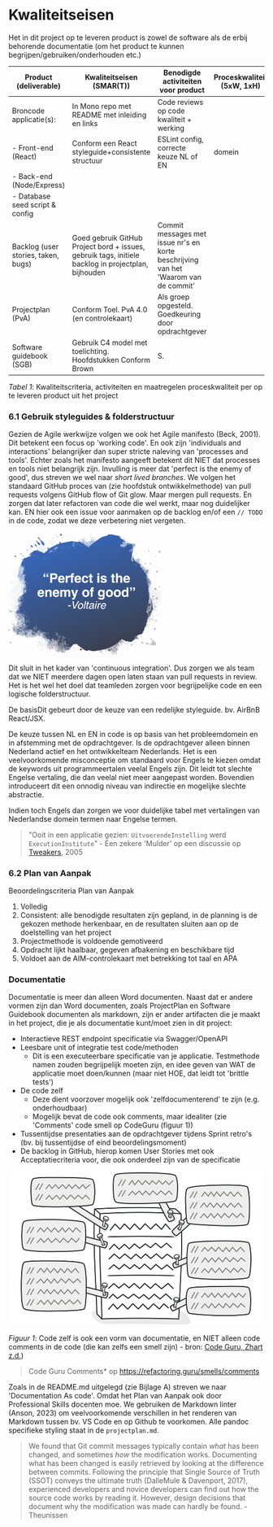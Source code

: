 # Kwaliteitseisen

Het in dit project op te leveren product is zowel de software als de erbij behorende documentatie (om het product te kunnen begrijpen/gebruiken/onderhouden etc.)

| Product (deliverable)               | Kwaliteitseisen (SMAR(T))                          | Benodigde activiteiten voor product       | Proceskwaliteit (5xW, 1xH) |
|-------------------------------------|----------------------------------------------------|-------------------------------------------|----------------------------|
| Broncode applicatie(s):             | In Mono repo met README met inleiding en links     | Code reviews op code kwaliteit + werking  |                            |
| - Front-end (React)                 | Conform een React styleguide+consistente structuur | ESLint config, correcte keuze NL of EN    | domein                            |                            |
| - Back-end (Node/Express)           |                                |                                     |                            |
| - Database seed script & config     |                                |                                     |                            |
| Backlog (user stories, taken, bugs) | Goed gebruik GitHub Project bord + issues, gebruik tags, initiele backlog in projectplan, bijhouden  | Commit messages met issue nr's en korte beschrijving van het 'Waarom van de commit' |
| Projectplan (PvA)                   | Conform Toel. PvA 4.0 (en controlekaart) | Als groep opgesteld. Goedkeuring door opdrachtgever |
| Software guidebook (SGB)            | Gebruik C4 model met toelichting. Hoofdstukken Conform Brown | S. |                                     |                            |

*Tabel 1*: Kwaliteitscriteria, activiteiten en maatregelen proceskwaliteit per op te leveren product uit het project

### 6.1 Gebruik styleguides & folderstructuur

Gezien de Agile werkwijze volgen we ook het Agile manifesto (Beck, 2001). Dit betekent een focus op 'working code'. En ook zijn 'individuals and interactions' belangrijker dan super stricte naleving van 'processes and tools'. Echter zoals het manifesto aangeeft betekent dit NIET dat processes en tools niet belangrijk zijn. Invulling is meer dat 'perfect is the enemy of good', dus streven we wel naar *short lived branches*. We volgen het standaard GitHub proces van (zie hoofdstuk ontwikkelmethode) van pull requests volgens GitHub flow of Git glow. Maar mergen pull requests. En zorgen dat later refactoren van code die wel werkt, maar nog duidelijker kan. EN hier ook een issue voor aanmaken op de backlog en/of een `// TODO` in de code, zodat we deze verbetering niet vergeten.

<img src="plaatjes/perfect-is-the-enemy-of-good.webp" float="right" width="300">

Dit sluit in het kader van 'continuous integration'. Dus zorgen we als team dat we NIET meerdere dagen open laten staan van pull requests in review. Het is het wel het doel dat teamleden zorgen voor begrijpelijke code en een logische folderstructuur.

De basisDit gebeurt door de keuze van een redelijke styleguide. bv. AirBnB React/JSX.

De keuze tussen NL en EN in code is op basis van het probleemdomein en in afstemming met de opdrachtgever. Is de opdrachtgever alleen binnen Nederland actief en het ontwikkelteam Nederlands. Het is een veelvoorkomende misconceptie om standaard voor Engels te kiezen omdat de keywords uit programmeertalen veelal Engels zijn. Dit leidt tot slechte Engelse vertaling, die dan veelal niet meer aangepast worden. Bovendien introduceert dit een onnodig niveau van indirectie en mogelijke slechte abstractie.

Indien toch Engels dan zorgen we voor duidelijke tabel met vertalingen van Nederlandse domein termen naar Engelse termen.

>"Ooit in een applicatie gezien: `UitvoerendeInstelling` werd `ExecutionInstitute`" - Een zekere 'Mulder' op een discussie op [Tweakers](https://gathering.tweakers.net/forum/list_messages/1088706), 2005

### 6.2 Plan van Aanpak

Beoordelingscriteria Plan van Aanpak

1. Volledig
2. Consistent: alle benodigde resultaten zijn gepland, in de planning is de gekozen methode herkenbaar, en de resultaten
sluiten aan op de doelstelling van het project
3. Projectmethode is voldoende gemotiveerd
4. Opdracht lijkt haalbaar, gegeven afbakening en beschikbare tijd
5. Voldoet aan de AIM-controlekaart met betrekking tot taal en APA

### Documentatie

Documentatie is meer dan alleen Word documenten. Naast dat er andere vormen zijn dan Word documenten, zoals ProjectPlan en Software Guidebook documenten als markdown, zijn er ander artifacten die je maakt in het project, die je als documentatie kunt/moet zien in dit project:

- Interactieve REST endpoint specificatie via Swagger/OpenAPI
- Leesbare unit of integratie test code/methoden
  - Dit is een executeerbare specificatie van je applicatie. Testmethode namen zouden begrijpelijk moeten zijn, en idee geven van WAT de applicatie moet doen/kunnen (maar niet HOE, dat leidt tot 'brittle tests')
- De code zelf
  - Deze dient voorzover mogelijk ook 'zelfdocumenterend' te zijn (e.g. onderhoudbaar)
  - Mogelijk bevat de code ook comments, maar idealiter (zie 'Comments' code smell op CodeGuru (figuur 1))
- Tussentijdse presentaties aan de opdrachtgever tijdens Sprint retro's (bv. bij tussentijdse of eind beoordelingsmoment)
- De backlog in GitHub, hierop komen User Stories met ook Acceptatiecriteria voor, die ook onderdeel zijn van de specificatie

<img src="plaatjes/comments-code-smells.png">

*Figuur 1*: Code zelf is ook een vorm van documentatie, en NIET alleen code comments in de code (die kan zelfs een smell zijn) - bron: [Code Guru, Zhart z.d.](https://refactoring.guru/smells/middle-man))

>Code Guru Comments* op <https://refactoring.guru/smells/comments>

Zoals in de README.md uitgelegd (zie Bijlage A) streven we naar 'Documentation As code'. Omdat het Plan van Aanpak ook door Professional Skills docenten moe. We gebruiken de Markdown linter (Anson, 2023) om veelvoorkomende verschillen in het renderen van Markdown tussen bv. VS Code en op Github te voorkomen. Alle pandoc specifieke styling staat in de `projectplan.md`.

>We found that Git commit messages typically contain *what* has been changed, and sometimes *how* the modification works. Documenting what has been changed is easily retrieved by looking at the difference between commits. Following the principle that Single Source of Truth (SSOT) conveys the ultimate truth (DalleMule & Davenport, 2017), experienced developers and novice developers can find out how the source code works by reading it. However, design decisions that document why the modification was made can hardly be found. - Theunissen